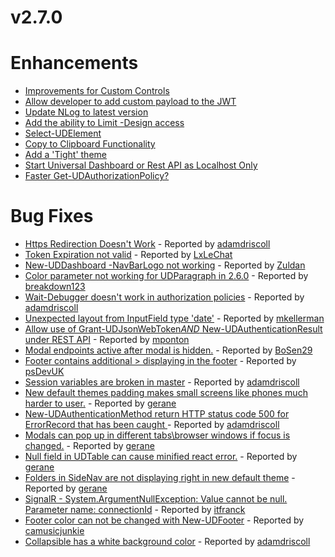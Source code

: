 # v2.7.0

# Enhancements

- [Improvements for Custom Controls](https://github.com/ironmansoftware/universal-dashboard/issues/1237)
- [Allow developer to add custom payload to the JWT](https://github.com/ironmansoftware/universal-dashboard/issues/1227)
- [Update NLog to latest version](https://github.com/ironmansoftware/universal-dashboard/issues/1225)
- [Add the ability to Limit -Design access](https://github.com/ironmansoftware/universal-dashboard/issues/1222)
- [Select-UDElement](https://github.com/ironmansoftware/universal-dashboard/issues/1216)
- [Copy to Clipboard Functionality](https://github.com/ironmansoftware/universal-dashboard/issues/1190)
- [Add a 'Tight' theme](https://github.com/ironmansoftware/universal-dashboard/issues/1189)
- [Start Universal Dashboard or Rest API as Localhost Only](https://github.com/ironmansoftware/universal-dashboard/issues/1182)
- [Faster Get-UDAuthorizationPolicy?](https://github.com/ironmansoftware/universal-dashboard/issues/1165)

# Bug Fixes
- [Https Redirection Doesn't Work](https://github.com/ironmansoftware/universal-dashboard/issues/1266) - Reported by [adamdriscoll](https://github.com/adamdriscoll)
- [Token Expiration not valid](https://github.com/ironmansoftware/universal-dashboard/issues/1265) - Reported by [LxLeChat](https://github.com/LxLeChat)   
- [New-UDDashboard -NavBarLogo not working](https://github.com/ironmansoftware/universal-dashboard/issues/1253) - Reported by [Zuldan](https://github.com/Zuldan)
- [Color parameter not working for UDParagraph in 2.6.0](https://github.com/ironmansoftware/universal-dashboard/issues/1250) - Reported by [breakdown123](https://github.com/breakdown123)
- [Wait-Debugger doesn't work in authorization policies](https://github.com/ironmansoftware/universal-dashboard/issues/1242) - Reported by [adamdriscoll](https://github.com/adamdriscoll)
- [Unexpected layout from InputField type 'date'](https://github.com/ironmansoftware/universal-dashboard/issues/1230) - Reported by [mkellerman](https://github.com/mkellerman)
- [Allow use of Grant-UDJsonWebToken*AND* New-UDAuthenticationResult under REST API](https://github.com/ironmansoftware/universal-dashboard/issues/1226) - 
Reported by [mponton](https://github.com/mponton)
- [Modal endpoints active after modal is hidden.](https://github.com/ironmansoftware/universal-dashboard/issues/1223) - Reported by [BoSen29](https://github.com/BoSen29)
- [Footer contains additional > displaying in the footer](https://github.com/ironmansoftware/universal-dashboard/issues/1209) - Reported by [psDevUK](https://github.com/psDevUK)
- [Session variables are broken in master](https://github.com/ironmansoftware/universal-dashboard/issues/1206) - Reported by [adamdriscoll](https://github.com/adamdriscoll)
- [New default themes padding makes small screens like phones much harder to user.](https://github.com/ironmansoftware/universal-dashboard/issues/1203) - Reported by [gerane](https://github.com/gerane)
- [New-UDAuthenticationMethod return HTTP status code 500 for ErrorRecord that has been caught ](https://github.com/ironmansoftware/universal-dashboard/issues/1199) - Reported by [adamdriscoll](https://github.com/adamdriscoll)
- [Modals can pop up in different tabs\browser windows if focus is changed.](https://github.com/ironmansoftware/universal-dashboard/issues/1196) - Reported by [gerane](https://github.com/gerane)
- [Null field in UDTable can cause minified react error.](https://github.com/ironmansoftware/universal-dashboard/issues/1193) - Reported by [gerane](https://github.com/gerane)
- [Folders in SideNav are not displaying right in new default theme](https://github.com/ironmansoftware/universal-dashboard/issues/1192) - Reported by [gerane](https://github.com/gerane)
- [SignalR - System.ArgumentNullException: Value cannot be null. Parameter name: connectionId](https://github.com/ironmansoftware/universal-dashboard/issues/1171) - Reported by [itfranck](https://github.com/itfranck)
- [Footer color can not be changed with New-UDFooter](https://github.com/ironmansoftware/universal-dashboard/issues/1154) - Reported by [camusicjunkie](https://github.com/camusicjunkie)
- [Collapsible has a white background color](https://github.com/ironmansoftware/universal-dashboard/issues/1149) - Reported by [adamdriscoll](https://github.com/adamdriscoll)